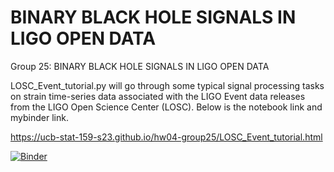 # BINARY BLACK HOLE SIGNALS IN LIGO OPEN DATA

Group 25: BINARY BLACK HOLE SIGNALS IN LIGO OPEN DATA

LOSC_Event_tutorial.py will go through some typical signal processing tasks on strain time-series data associated with the LIGO Event data releases from the LIGO Open Science Center (LOSC). Below is the notebook link and mybinder link.

https://ucb-stat-159-s23.github.io/hw04-group25/LOSC_Event_tutorial.html 


[![Binder](https://mybinder.org/badge_logo.svg)](https://mybinder.org/v2/gh/UCB-stat-159-s23/hw04-group25/HEAD?urlpath=LOSC_Event_tutorial.ipynb)
